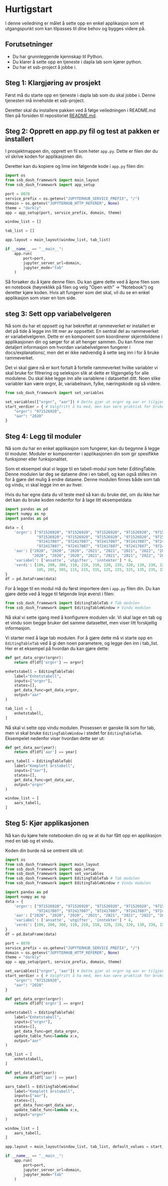 # Hurtigstart

I denne veiledning er målet å sette opp en enkel applikasjon som et utgangspunkt som kan tilpasses til dine behov og bygges videre på.

## Forutsetninger

- Du har grunnleggende kjennskap til Python.
- Du klarer å sette opp en tjeneste i dapla lab som kjører python.
- Du har et ssb-project å jobbe i.

## Steg 1: Klargjøring av prosjekt

Først må du starte opp en tjeneste i dapla lab som du skal jobbe i. Denne tjenesten må inneholde et ssb-project.

Deretter skal du installere pakken ved å følge veiledningen i README.md filen på forsiden til repositoriet [README.md](https://github.com/statisticsnorway/ssb-dash-framework/tree/main).

## Steg 2: Opprett en app.py fil og test at pakken er installert

I prosjektmappen din, opprett en fil som heter `app.py`. Dette er filen der du vil skrive koden for applikasjonen din.

Deretter kan du kopiere og lime inn følgende kode i `app.py` filen din:

```python
import os
from ssb_dash_framework import main_layout
from ssb_dash_framework import app_setup

port = 8070
service_prefix = os.getenv("JUPYTERHUB_SERVICE_PREFIX", "/")
domain = os.getenv("JUPYTERHUB_HTTP_REFERER", None)
theme = "darkly"
app = app_setup(port, service_prefix, domain, theme)

window_list = []

tab_list = []

app.layout = main_layout(window_list, tab_list)

if __name__ == "__main__":
    app.run(
        port=port,
        jupyter_server_url=domain,
        jupyter_mode="tab"
    )
```

Så forsøker du å kjøre denne filen. Du kan gjøre dette ved å åpne filen som en notebook (høyreklikk på filen og velg "Open with" -> "Notebook") og deretter kjøre koden. Hvis alt fungerer som det skal, vil du se en enkel applikasjon som viser en tom side.

## steg 3: Sett opp variabelvelgeren

Nå som du har et oppsett og har bekreftet at rammeverket er installert er det på tide å legge inn litt mer av oppsettet. En sentral del av rammeverket er variabelvelgeren. Dette er en komponent som koordinerer skjermbildene i applikasjonen din og sørger for at alt henger sammen. Du kan finne mer detaljert informasjon om hvordan variabelvelgeren fungerer i docs/explanations/, men det er ikke nødvendig å sette seg inn i for å bruke rammeverket.

Det vi skal gjøre nå er kort fortalt å fortelle rammeverket hvilke variabler vi skal bruke for filtrering og seleksjon slik at dette er tilgjengelig for alle modulene. Du skal ikke legge inn alle variablene i datasettet ditt. Noen slike variabler kan være orgnr, år, variabelnavn, fylke, næringskode og så videre.

```python
from ssb_dash_framework import set_variables

set_variables(["orgnr", "aar"]) # Dette gjør at orgnr og aar er tilgjengelig i applikasjonen din.
start_verdier = { # Valgfritt å ha med, men kan være praktisk for brukervennlighet. Puttes inn i app.layout() funksjonen.
    "orgnr": "971526920",
    "aar": "2020"
}
```

## Steg 4: Legg til moduler

Nå som du har en enkel applikasjon som fungerer, kan du begynne å legge til moduler. Moduler er komponenter i applikasjonen din som gir spesifikke funksjoner eller funksjonalitet.

Som et eksempel skal vi legge til en tabell-modul som heter EditingTable. Denne modulen lar deg se dataene dine i en tabell, og kan også stilles inn for å gjøre det mulig å endre dataene. Denne modulen finnes både som tab og vindu, vi skal legge inn en av hver.

Hvis du har egne data du vil teste med så kan du bruke det, om du ikke har det kan du bruke koden nedenfor for å lage litt eksempeldata:

```python
import pandas as pd
import numpy as np
import pandas as pd

data = {
    'orgnr': ["971526920", "971526920", "971526920", "971526920", "971526920", "971526920",
              "971526920", "971526920", "971526920", "971526920", "971526920", "971526920",
              "972417807", "972417807", "972417807", "972417807", "972417807", "972417807",
              "972417807", "972417807", "972417807", "972417807", "972417807", "972417807"],
    'aar': ["2020", "2020", "2020", "2021", "2021", "2021", "2022", "2022", "2022", "2023", "2023", "2023",
            "2020", "2020", "2020", "2021", "2021", "2021", "2022", "2022", "2022", "2023", "2023", "2023"],
    'variabel': ['ansatte', 'utgifter', 'inntekter'] * 8,
    'verdi': [100, 200, 300, 110, 210, 310, 120, 220, 320, 130, 230, 330,
              105, 205, 305, 115, 215, 315, 125, 225, 325, 135, 235, 335]
}
df = pd.DataFrame(data)
```

For å legge til en modul må du først importere den i `app.py` filen din. Du kan gjøre dette ved å legge til følgende linje øverst i filen:

```python
from ssb_dash_framework import EditingTableTab # Tab modulen
from ssb_dash_framework import EditingTableWindow # Vindu modulen
```

Nå skal vi sette igang med å konfigurere modulen vår. Vi skal lage en tab og et vindu som begge bruker det samme datasettet, men viser litt forskjellig informasjon.

Vi starter med å lage tab modulen. For å gjøre dette må vi starte opp en `EditingTableTab` ved å gi den noen parametere, og legge den inn i tab_list. Her er et eksempel på hvordan du kan gjøre dette:

```python
def get_data_orgnr(orgnr):
    return df[df['orgnr'] == orgnr]

enhetstabell = EditingTableTab(
    label="Enhetstabell",
    inputs=["orgnr"],
    states=[],
    get_data_func=get_data_orgnr,
    output="aar"
)

tab_list = [
    enhetstabell,
]
```

Nå skal vi sette opp vindu modulen. Prosessen er ganske lik som for tab, men vi skal bruke `EditingTableWindow` i stedet for `EditingTableTab`. Eksempelet nedenfor viser hvordan dette ser ut:

```python
def get_data_aar(year):
    return df[df['aar'] == year]

aars_tabell = EditingTableTab(
    label="Komplett årstabell",
    inputs=["aar"],
    states=[],
    get_data_func=get_data_aar,
    output="orgnr"
)

window_list = [
    aars_tabell,
]
```

## Steg 5: Kjør applikasjonen

Nå kan du kjøre hele notebooken din og se at du har fått opp en applikasjon med en tab og et vindu.

Koden din burde nå se omtrent slik ut:

```python
import os
from ssb_dash_framework import main_layout
from ssb_dash_framework import app_setup
from ssb_dash_framework import set_variables
from ssb_dash_framework import EditingTableTab # Tab modulen
from ssb_dash_framework import EditingTableWindow # Vindu modulen

import pandas as pd
import numpy as np
data = {
    'orgnr': ["971526920", "971526920", "971526920", "971526920", "971526920", "971526920",
              "972417807", "972417807", "972417807", "972417807", "972417807", "972417807"],
    'aar': ["2020", "2020", "2020", "2021", "2021", "2021", "2022", "2022", "2022", "2023", "2023", "2023"],
    'variabel': ['ansatte', 'utgifter', 'inntekter'] * 4,
    'verdi': [100, 200, 300, 110, 210, 310, 120, 220, 320, 130, 230, 330]
}
df = pd.DataFrame(data)

port = 8070
service_prefix = os.getenv("JUPYTERHUB_SERVICE_PREFIX", "/")
domain = os.getenv("JUPYTERHUB_HTTP_REFERER", None)
theme = "darkly"
app = app_setup(port, service_prefix, domain, theme)

set_variables(["orgnr", "aar"]) # Dette gjør at orgnr og aar er tilgjengelig i applikasjonen din.
start_verdier = { # Valgfritt å ha med, men kan være praktisk for brukervennlighet. Puttes inn i app.layout() funksjonen.
    "orgnr": "971526920",
    "aar": "2020"
}

def get_data_orgnr(orgnr):
    return df[df['orgnr'] == orgnr]

enhetstabell = EditingTableTab(
    label="Enhetstabell",
    inputs=["orgnr"],
    states=[],
    get_data_func=get_data_orgnr,
    update_table_func=lambda x:x,
    output="aar"
)

tab_list = [
    enhetstabell,
]

def get_data_aar(year):
    return df[df['aar'] == year]

aars_tabell = EditingTableWindow(
    label="Komplett årstabell",
    inputs=["aar"],
    states=[],
    get_data_func=get_data_aar,
    update_table_func=lambda x:x,
    output="orgnr"
)

window_list = [
    aars_tabell,
]

app.layout = main_layout(window_list, tab_list, default_values = start_verdier)

if __name__ == "__main__":
    app.run(
        port=port,
        jupyter_server_url=domain,
        jupyter_mode="tab"
    )
```
